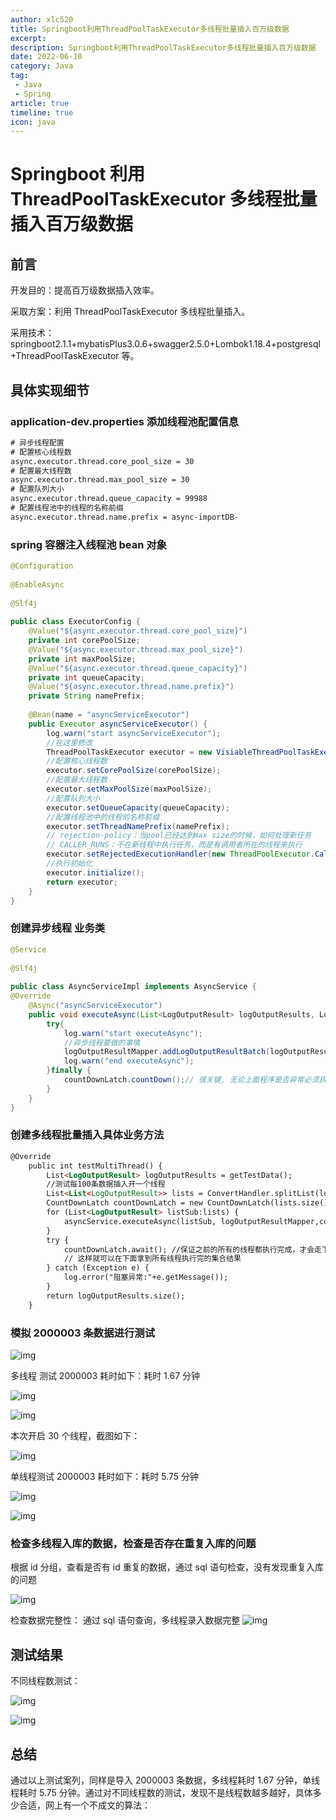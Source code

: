 ```yaml
---
author: xlc520
title: Springboot利用ThreadPoolTaskExecutor多线程批量插入百万级数据
excerpt: 
description: Springboot利用ThreadPoolTaskExecutor多线程批量插入百万级数据
date: 2022-06-10
category: Java
tag: 
 - Java
 - Spring
article: true
timeline: true
icon: java
---
```


# Springboot 利用 ThreadPoolTaskExecutor 多线程批量插入百万级数据

## 前言

开发目的：提高百万级数据插入效率。

采取方案：利用 ThreadPoolTaskExecutor 多线程批量插入。

采用技术：springboot2.1.1+mybatisPlus3.0.6+swagger2.5.0+Lombok1.18.4+postgresql+ThreadPoolTaskExecutor 等。

## **具体实现细节**

### application-dev.properties 添加线程池配置信息

```html
# 异步线程配置
# 配置核心线程数
async.executor.thread.core_pool_size = 30
# 配置最大线程数
async.executor.thread.max_pool_size = 30
# 配置队列大小
async.executor.thread.queue_capacity = 99988
# 配置线程池中的线程的名称前缀
async.executor.thread.name.prefix = async-importDB-
```

### spring 容器注入线程池 bean 对象

```java
@Configuration
 
@EnableAsync
 
@Slf4j
 
public class ExecutorConfig {
    @Value("${async.executor.thread.core_pool_size}")
    private int corePoolSize;
    @Value("${async.executor.thread.max_pool_size}")
    private int maxPoolSize;
    @Value("${async.executor.thread.queue_capacity}")
    private int queueCapacity;
    @Value("${async.executor.thread.name.prefix}")
    private String namePrefix;
 
    @Bean(name = "asyncServiceExecutor")
    public Executor asyncServiceExecutor() {
        log.warn("start asyncServiceExecutor");
        //在这里修改
        ThreadPoolTaskExecutor executor = new VisiableThreadPoolTaskExecutor();
        //配置核心线程数
        executor.setCorePoolSize(corePoolSize);
        //配置最大线程数
        executor.setMaxPoolSize(maxPoolSize);
        //配置队列大小
        executor.setQueueCapacity(queueCapacity);
        //配置线程池中的线程的名称前缀
        executor.setThreadNamePrefix(namePrefix);
        // rejection-policy：当pool已经达到max size的时候，如何处理新任务
        // CALLER_RUNS：不在新线程中执行任务，而是有调用者所在的线程来执行
        executor.setRejectedExecutionHandler(new ThreadPoolExecutor.CallerRunsPolicy());
        //执行初始化
        executor.initialize();
        return executor;
    }
}
```

### 创建异步线程 业务类

```java
@Service
 
@Slf4j
 
public class AsyncServiceImpl implements AsyncService {
@Override
    @Async("asyncServiceExecutor")
    public void executeAsync(List<LogOutputResult> logOutputResults, LogOutputResultMapper logOutputResultMapper, CountDownLatch countDownLatch) {
        try{
            log.warn("start executeAsync");
            //异步线程要做的事情
            logOutputResultMapper.addLogOutputResultBatch(logOutputResults);
            log.warn("end executeAsync");
        }finally {
            countDownLatch.countDown();// 很关键, 无论上面程序是否异常必须执行countDown,否则await无法释放
        }
    }
}
```

### 创建多线程批量插入具体业务方法

```html
@Override
    public int testMultiThread() {
        List<LogOutputResult> logOutputResults = getTestData();
        //测试每100条数据插入开一个线程
        List<List<LogOutputResult>> lists = ConvertHandler.splitList(logOutputResults, 100);
        CountDownLatch countDownLatch = new CountDownLatch(lists.size());
        for (List<LogOutputResult> listSub:lists) {
            asyncService.executeAsync(listSub, logOutputResultMapper,countDownLatch);
        }
        try {
            countDownLatch.await(); //保证之前的所有的线程都执行完成，才会走下面的；
            // 这样就可以在下面拿到所有线程执行完的集合结果
        } catch (Exception e) {
            log.error("阻塞异常:"+e.getMessage());
        }
        return logOutputResults.size();
    }
```

### 模拟 2000003 条数据进行测试

![img](https://bitbucket.org/xlc520/blogasset/raw/main/images3/20191225121702208.png)

多线程 测试 2000003 耗时如下：耗时 1.67 分钟

![img](https://bitbucket.org/xlc520/blogasset/raw/main/images3/2019122512171971.png)

![img](https://bitbucket.org/xlc520/blogasset/raw/main/images3/20191225121745132.png)

本次开启 30 个线程，截图如下：

![img](https://bitbucket.org/xlc520/blogasset/raw/main/images3/20191225121812550.png)

单线程测试 2000003 耗时如下：耗时 5.75 分钟

![img](https://bitbucket.org/xlc520/blogasset/raw/main/images3/20191225121832495.png)

![img](https://bitbucket.org/xlc520/blogasset/raw/main/images3/20191225121848593.png)

### 检查多线程入库的数据，检查是否存在重复入库的问题

根据 id 分组，查看是否有 id 重复的数据，通过 sql 语句检查，没有发现重复入库的问题

![img](https://bitbucket.org/xlc520/blogasset/raw/main/images3/2019122512191274.png)

检查数据完整性： 通过 sql 语句查询，多线程录入数据完整
![img](https://bitbucket.org/xlc520/blogasset/raw/main/images3/20191225122051393.png)

## 测试结果

不同线程数测试：

![img](https://bitbucket.org/xlc520/blogasset/raw/main/images3/2019122512213611.png)

![img](https://img-blog.csdnimg.cn/20191225122203925.png)

## 总结

通过以上测试案列，同样是导入 2000003 条数据，多线程耗时 1.67 分钟，单线程耗时 5.75
分钟。通过对不同线程数的测试，发现不是线程数越多越好，具体多少合适，网上有一个不成文的算法：
